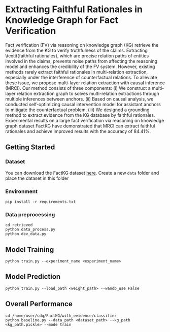 # Extracting Faithful Rationales in Knowledge Graph for Fact Verification
Fact verification (FV) via reasoning on knowledge graph (KG) retrieve the evidence from the KG to verify truthfulness of the claims. Extracting \textit{faithful rationales}, which are precise relation paths of entities involved in the claims, prevents noise paths from affecting the reasoning model and enhances the credibility of the FV system. However, existing methods rarely extract faithful rationales in multi-relation extraction, especially under the interference of counterfactual relations. To alleviate these issue, we propose multi-layer relation extraction with causal inference (MRCI). Our method consists of three components: (i) We construct a multi-layer relation extraction graph to solves multi-relation extractions through multiple inferences between anchors. (ii) Based on causal analysis, we conducted self-optimizing causal intervention model for assistant anchors to mitigate the counterfactual problem. (iii) We designed a grounding method to extract evidence from the KG database by faithful rationales. Experimental results on a large fact verification via reasoning on knowledge graph dataset FactKG have demonstrated that MRCI can extract faithful rationales and achieve improved results with the accuracy of 84.41\%.

## Getting Started
### Dataset
You can download the FactKG dataset [here](https://drive.google.com/drive/folders/1q0_MqBeGAp5_cBJCBf_1alYaYm14OeTk?usp=share_link). Create a new `data` folder and place the dataset in this folder

### Environment

```shell
pip install -r requirements.txt
```

### Data preprocessing

```shell
cd retrieved
python data_process.py
python dev_data.py
```

## Model Training

```shell
python train.py --experiment_name <experiment_name>
```

## Model Prediction

```shell
python train.py --load_path <weight_path> --wandb_use False
```

## Overall Performance

```shell
cd /home/user/cdq/FactKG/with_evidence/classifier
python baseline.py --data_path <dataset_path> --kg_path <kg_path.pickle> --mode train
```

